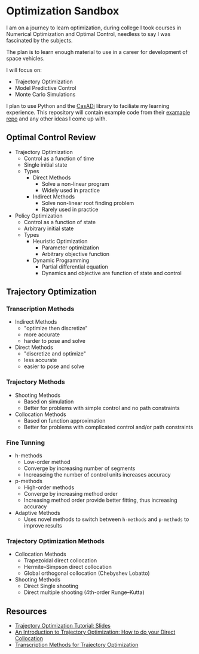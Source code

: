 # Optimization Sandbox

I am on a journey to learn optimization, during college I took courses in Numerical Optimization and Optimal Control, needless to say I was fascinated by the subjects.

The plan is to learn enough material to use in a career for development of space vehicles.

I will focus on:

* Trajectory Optimization
* Model Predictive Control
* Monte Carlo Simulations

I plan to use Python and the [CasADi](https://web.casadi.org/) library to faciliate my learning experience. This repository will contain example code from their [examaple repo](https://github.com/casadi/casadi/tree/master/docs/examples/python) and any other ideas I come up with.

## Optimal Control Review

* Trajectory Optimization
  * Control as a function of time
  * Single initial state
  * Types
    * Direct Methods
      * Solve a non-linear program
      * Widely used in practice
    * Indirect Methods
      * Solve non-linear root finding problem
      * Rarely used in practice
* Policy Optimization
  * Control as a function of state
  * Arbitrary initial state
  * Types
    * Heuristic Optimization
      * Parameter optimization
      * Arbitrary objective function
    * Dynamic Programming
      * Partial differential equation
      * Dynamics and objective are function of state and control

## Trajectory Optimization

### Transcription Methods

* Indirect Methods
  * "optimize then discretize"
  * more accurate
  * harder to pose and solve
* Direct Methods
  * "discretize and optimize"
  * less accurate
  * easier to pose and solve

### Trajectory Methods

* Shooting Methods
  * Based on simulation
  * Better for problems with simple control and no path constraints
* Collocation Methods
  * Based on function approximation
  * Better for problems with complicated control and/or path constraints

### Fine Tunning

* h-methods
  * Low-order method
  * Converge by increasing number of segments
  * Increaseing the number of control units increases accuracy
* p-methods
  * High-order methods
  * Converge by increasing method order
  * Increasing method order provide better fitting, thus increasing accuracy
* Adaptive Methods
  * Uses novel methods to switch between `h-methods` and `p-methods` to improve results

### Trajectory Optimization Methods

* Collocation Methods
  * Trapezoidal direct collocation
  * Hermite–Simpson direct collocation
  * Global orthogonal collocation (Chebyshev Lobatto)
* Shooting Methods
  * Direct Single shooting
  * Direct multiple shooting (4th-order Runge–Kutta)

## Resources

* [Trajectory Optimization Tutorial: Slides](http://www.matthewpeterkelly.com/tutorials/trajectoryOptimization/cartPoleCollocation.svg)
* [An Introduction to Trajectory Optimization: How to do your Direct Collocation](https://www.matthewpeterkelly.com/research/MatthewKelly_IntroTrajectoryOptimization_SIAM_Review_2017.pdf)
* [Transcription Methods for Trajectory Optimization](https://arxiv.org/pdf/1707.00284.pdf)
